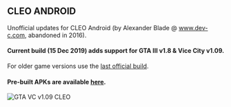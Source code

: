 ## CLEO ANDROID
Unofficial updates for CLEO Android (by Alexander Blade @ www.dev-c.com, abandoned in 2016).

#### Current build **(15 Dec 2019)** adds support for **GTA III v1.8 & Vice City v1.09.**
For older game versions use the [last official build](https://github.com/3LC/CLEO.ANDROID.Unofficial.Updates/tree/master/old%20versions/Official%20versions%20(deprecated)/04%20May%202016%20(Last%20official%20build)).

#### Pre-built APKs are available [here](https://mega.nz/#F!rqg0mQDJ!XhZPrSY0u5DmzuWHkYslBA).

![GTA VC v1.09 CLEO](https://raw.githubusercontent.com/3LC/CLEO.ANDROID.Unofficial.Updates/master/15%20Dec%202019/Instructions%20%26%20Info/Screenshots/VC.png)
